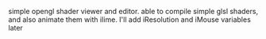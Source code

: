 simple opengl shader viewer and editor. able to compile simple glsl shaders, and also animate them with iIime. I'll add iResolution and iMouse variables later
